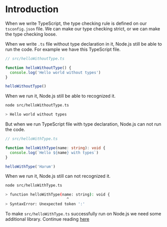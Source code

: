 # Introduction

When we write TypeScript, the type checking rule is defined on our `tsconfig.json` file. We can make our type checking strict, or we can make the type checking loose.

When we write `.ts` file without type declaration in it, Node.js still be able to run the code. For example we have this TypeScript file.
```ts
// src/helloWithoutType.ts

function helloWithoutType() {
  console.log('Hello world without types')
}

helloWithoutType()
```

When we run it, Node.js still be able to recognized it.
```bash
node src/helloWithoutType.ts

> Hello world without types
```

But when we run TypeScript file with type declaration, Node.js can not run the code.

```ts
// src/helloWithType.ts

function helloWithType(name: string): void {
  console.log(`Hello ${name} with types`)
}

helloWithType('Harum')
```

When we run it, Node.js still can not recognized it.
```bash
node src/helloWithType.ts

> function helloWithType(name: string): void {
                           ^
> SyntaxError: Unexpected token ':'
```

To make `src/helloWithType.ts` successfully run on Node.js we need some additional library. Continue reading [here]()